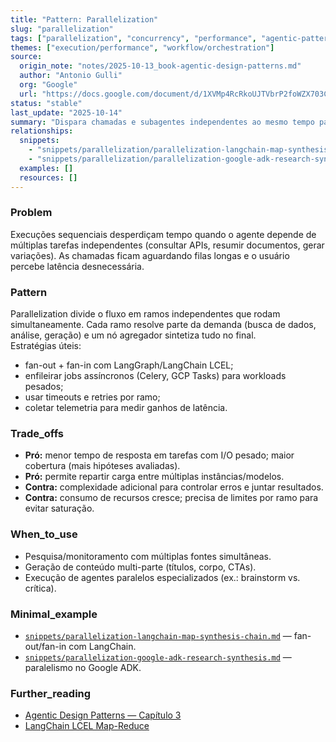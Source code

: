 ```yaml
---
title: "Pattern: Parallelization"
slug: "parallelization"
tags: ["parallelization", "concurrency", "performance", "agentic-pattern"]
themes: ["execution/performance", "workflow/orchestration"]
source:
  origin_note: "notes/2025-10-13_book-agentic-design-patterns.md"
  author: "Antonio Gulli"
  org: "Google"
  url: "https://docs.google.com/document/d/1XVMp4RcRkoUJTVbrP2foWZX703CUJpWkrhyFU2cfUOA/edit?tab=t.0"
status: "stable"
last_update: "2025-10-14"
summary: "Dispara chamadas e subagentes independentes ao mesmo tempo para reduzir latência e entregar respostas mais completas em menos ciclos."
relationships:
  snippets:
    - "snippets/parallelization/parallelization-langchain-map-synthesis-chain.md"
    - "snippets/parallelization/parallelization-google-adk-research-synthesis.md"
  examples: []
  resources: []
---
```


### Problem

Execuções sequenciais desperdiçam tempo quando o agente depende de múltiplas tarefas independentes (consultar APIs, resumir documentos, gerar variações). As chamadas ficam aguardando filas longas e o usuário percebe latência desnecessária.

### Pattern

Parallelization divide o fluxo em ramos independentes que rodam simultaneamente. Cada ramo resolve parte da demanda (busca de dados, análise, geração) e um nó agregador sintetiza tudo no final.  
Estratégias úteis:
- fan-out + fan-in com LangGraph/LangChain LCEL;  
- enfileirar jobs assíncronos (Celery, GCP Tasks) para workloads pesados;  
- usar timeouts e retries por ramo;  
- coletar telemetria para medir ganhos de latência.

### Trade_offs

- **Pró:** menor tempo de resposta em tarefas com I/O pesado; maior cobertura (mais hipóteses avaliadas).  
- **Pró:** permite repartir carga entre múltiplas instâncias/modelos.  
- **Contra:** complexidade adicional para controlar erros e juntar resultados.  
- **Contra:** consumo de recursos cresce; precisa de limites por ramo para evitar saturação.

### When_to_use

- Pesquisa/monitoramento com múltiplas fontes simultâneas.  
- Geração de conteúdo multi-parte (títulos, corpo, CTAs).  
- Execução de agentes paralelos especializados (ex.: brainstorm vs. crítica).

### Minimal_example

- [`snippets/parallelization-langchain-map-synthesis-chain.md`](../snippets/parallelization-langchain-map-synthesis-chain.md) — fan-out/fan-in com LangChain.  
- [`snippets/parallelization-google-adk-research-synthesis.md`](../snippets/parallelization-google-adk-research-synthesis.md) — paralelismo no Google ADK.

### Further_reading

- [Agentic Design Patterns — Capítulo 3](https://docs.google.com/document/d/1XVMp4RcRkoUJTVbrP2foWZX703CUJpWkrhyFU2cfUOA/edit?tab=t.0)
- [LangChain LCEL Map-Reduce](https://python.langchain.com/docs/expression_language/how_to/parallel/)
